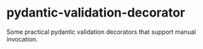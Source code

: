 # pydantic-validation-decorator
Some practical pydantic validation decorators that support manual invocation.
